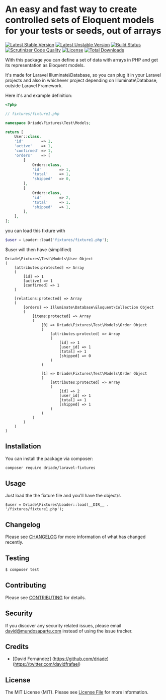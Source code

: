 # An easy and fast way to create controlled sets of Eloquent models for your tests or seeds, out of arrays

[![Latest Stable Version](https://poser.pugx.org/driade/laravel-fixtures/v/stable)](https://packagist.org/packages/driade/laravel-fixtures)
[![Latest Unstable Version](https://poser.pugx.org/driade/laravel-fixtures/v/unstable)](https://packagist.org/packages/driade/laravel-fixtures)
[![Build Status](https://travis-ci.org/driade/laravel-fixtures.svg?branch=master)](https://travis-ci.org/driade/laravel-fixtures)
[![Scrutinizer Code Quality](https://scrutinizer-ci.com/g/driade/laravel-fixtures/badges/quality-score.png?b=master&s=ae081333c0aa2e8edfb78c02e1db803e0bbb4ed3)](https://scrutinizer-ci.com/g/driade/laravel-fixtures/?branch=master)
[![License](https://poser.pugx.org/driade/laravel-fixtures/license)](https://packagist.org/packages/driade/laravel-fixtures)
[![Total Downloads](https://poser.pugx.org/driade/laravel-fixtures/downloads)](https://packagist.org/packages/driade/laravel-fixtures)

With this package you can define a set of data with arrays in PHP and get its representation as Eloquent models.

It's made for Laravel Illuminate\Database, so you can plug it in your Laravel projects and also in whichever project depending on Illuminate\Database, outside Laravel Framework.

Here it's and example definition:

```php
<?php

// fixtures/fixture1.php

namespace Driade\Fixtures\Test\Models;

return [
    User::class,
    'id'        => 1,
    'active'    => 1,
    'confirmed' => 1,
    'orders'    => [
        [
            Order::class,
            'id'        => 1,
            'total'     => 1,
            'shipped'   => 0,
        ],
        [
            Order::class,
            'id'        => 2,
            'total'     => 1,
            'shipped'   => 1,
        ],
    ],
];

```

you can load this fixture with

```php
$user = Loader::load('fixtures/fixture1.php');
```

$user will then have (simplified)

```
Driade\Fixtures\Test\Models\User Object
(
    [attributes:protected] => Array
    (
        [id] => 1
        [active] => 1
        [confirmed] => 1
    )

    [relations:protected] => Array
    (
        [orders] => Illuminate\Database\Eloquent\Collection Object
        (
            [items:protected] => Array
            (
                [0] => Driade\Fixtures\Test\Models\Order Object
                (
                    [attributes:protected] => Array
                    (
                        [id] => 1
                        [user_id] => 1
                        [total] => 1
                        [shipped] => 0
                    )
                )

                [1] => Driade\Fixtures\Test\Models\Order Object
                (
                    [attributes:protected] => Array
                    (
                        [id] => 2
                        [user_id] => 1
                        [total] => 1
                        [shipped] => 1
                    )
                )
            )
        )
    )
)
```

## Installation

You can install the package via composer:

```bash
composer require driade/laravel-fixtures
```

## Usage

Just load the the fixture file and you'll have the object/s

```
$user = Driade\Fixtures\Loader::load(__DIR__ . '/fixtures/fixture1.php');
```

## Changelog

Please see [CHANGELOG](CHANGELOG.md) for more information of what has changed recently.

## Testing

``` bash
$ composer test
```

## Contributing

Please see [CONTRIBUTING](CONTRIBUTING.md) for details.

## Security

If you discover any security related issues, please email david@mundosaparte.com instead of using the issue tracker.

## Credits

- [David Fernández] (https://github.com/driade) (https://twitter.com/davidfrafael)

## License

The MIT License (MIT). Please see [License File](LICENSE.md) for more information.
